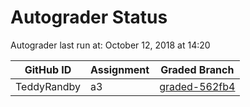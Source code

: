# Autograder Status
Autograder last run at: October 12, 2018 at 14:20

| GitHub ID | Assignment | Graded Branch |
|-----------|------------|---------------|
| TeddyRandby | a3 | [graded-562fb4](https://github.com/Fall2018COMP401-001/a3-TeddyRandby/tree/graded-562fb4) | 
